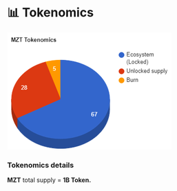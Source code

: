 # 📊 Tokenomics

![total supply = 1B Token](<.gitbook/assets/pie-chart (2) (1).png>)

### Tokenomics details

**MZT** total supply = **1B Token.**
